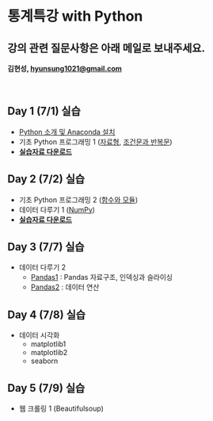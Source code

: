 # 통계특강 with Python

## 강의 관련 질문사항은 아래 메일로 보내주세요.
**김현성, hyunsung1021@gmail.com**


<br>

## Day 1 (7/1) 실습
- [Python 소개 및 Anaconda 설치](https://github.com/statKim/stats-summer-2021/blob/main/Lecture_note/Installation/intro_python.pdf)
- 기초 Python 프로그래밍 1 ([자료형](https://github.com/statKim/stats-summer-2021/blob/main/Lecture_note/Day1/1.자료형.ipynb), [조건문과 반복문](https://github.com/statKim/stats-summer-2021/blob/main/Lecture_note/Day1/2.조건문과%20반복문.ipynb/))
- [**실습자료 다운로드**](https://github.com/statKim/stats-summer-2021/blob/main/Files/Day1.zip?raw=T)


## Day 2 (7/2) 실습
- 기초 Python 프로그래밍 2 ([함수와 모듈](https://github.com/statKim/stats-summer-2021/blob/main/Lecture_note/Day2/3.함수와%20모듈.ipynb/))
- 데이터 다루기 1 ([NumPy](https://github.com/statKim/stats-summer-2021/blob/main/Lecture_note/Day2/NumPy.ipynb/))
- [**실습자료 다운로드**](https://github.com/statKim/stats-summer-2021/blob/main/Files/Day2.zip?raw=T)


## Day 3 (7/7) 실습
- 데이터 다루기 2
    - [Pandas1](https://github.com/statKim/stats-summer-2021/blob/main/Lecture_note/Day3/Pandas_1.ipynb/) : Pandas 자료구조, 인덱싱과 슬라이싱
    - [Pandas2](https://github.com/statKim/stats-summer-2021/blob/main/Lecture_note/Day3/Pandas_2.ipynb/) : 데이터 연산
    

## Day 4 (7/8) 실습
- 데이터 시각화
    - matplotlib1
    - matplotlib2
    - seaborn


## Day 5 (7/9) 실습
- 웹 크롤링 1 (Beautifulsoup)
